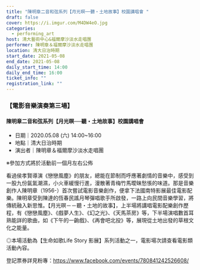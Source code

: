 ```yaml
---
title: "陳明章二音和弦系列【月光暝──聽・土地故事】校園講唱會 "
draft: false
cover: https://i.imgur.com/M4DW4eO.jpg
categories:
  - performing_art
host: 清大藝術中心&福爾摩沙淡水走唱團
performer: 陳明章＆福爾摩沙淡水走唱團
location: 清大日治時期
start_date: 2021-05-08
end_date: 2021-05-08
daily_start_time: 14:00
daily_end_time: 16:00
ticket_info: ""
registration_link: ""
---
```

### 【電影音樂演奏第三場】
#### 陳明章二音和弦系列【月光暝──聽・土地故事】校園講唱會

* 日期｜2020.05.08 (六) 14:00~16:00
* 地點｜清大日治時期
* 演出者｜陳明章＆福爾摩沙淡水走唱團

※參加方式將於活動前一個月左右公佈

看過侯孝賢導演《戀戀風塵》的朋友，總能在節制而呼應著劇情的音樂中，感受到一股九份氤氳潮濕，小火車緩慢行進，漫散著青梅竹馬曖昧愁悵的味道。那是音樂創作人陳明章（1956-）首次嘗試電影音樂創作，便拿下法國南特影展最佳電影配樂。陳明章受到陳達的恆春民謠月琴彈唱歌手所啟發，一路上向民間音樂學習，將傳統融入新思惟。【月光暝－－聽・土地的故事】，上半場將講唱電影配樂創作歷程，有《戀戀風塵》、《戲夢人生》、《幻之光》、《天馬茶房》等，下半場演唱數首耳熟能詳的歌曲，如《下午的一齣戲》、《再會吧北投》等，展現從土地出發的草根文化之能量。

◎本場活動為【生命如歌Life Story 影展】系列活動之一，電影場次請查看電影類活動內容。

登記票券詳見粉專：https://www.facebook.com/events/780841242526608/